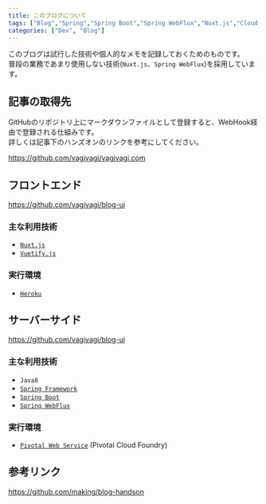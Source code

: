 ```yaml
---
title: このブログについて
tags: ["Blog","Spring","Spring Boot","Spring WebFlux","Nuxt.js","Cloud Foundry","Heroku"]
categories: ["Dev", "Blog"]
---
```


このブログは試行した技術や個人的なメモを記録しておくためのものです。  
普段の業務であまり使用しない技術(`Nuxt.js`、`Spring WebFlux`)を採用しています。

## 記事の取得先

GitHubのリポジトリ上にマークダウンファイルとして登録すると、WebHook経由で登録される仕組みです。  
詳しくは記事下のハンズオンのリンクを参考にしてください。

https://github.com/vagivagi/vagivagi.com

## フロントエンド

https://github.com/vagivagi/blog-ui

### 主な利用技術

- [`Nuxt.js`](https://ja.nuxtjs.org/guide/)
- [`Vuetify.js`](https://vuetifyjs.com/ja/)

### 実行環境

- [`Heroku`](https://jp.heroku.com/)



## サーバーサイド

https://github.com/vagivagi/blog-ui

### 主な利用技術

- `Java8`
- [`Spring Framework`](https://spring.io/)
- [`Spring Boot`](https://spring.io/projects/spring-boot)
- [`Spring WebFlux`](https://docs.spring.io/spring/docs/current/spring-framework-reference/web-reactive.html)


### 実行環境

- [`Pivotal Web Service`](https://run.pivotal.io/) (Pivotal Cloud Foundry)



## 参考リンク

https://github.com/making/blog-handson
